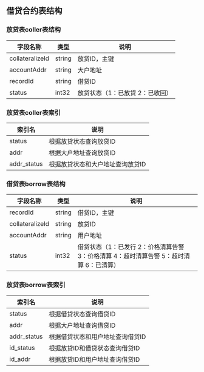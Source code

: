 ## 借贷合约表结构

### 放贷表coller表结构
字段名称|类型|说明
---|---|---
collateralizeId|string|放贷ID，主键
accountAddr|string|大户地址
recordId|string|借贷ID
status|int32|放贷状态（1：已放贷 2：已收回）

### 放贷表coller表索引
索引名|说明
---|---
status|根据放贷状态查询放贷ID
addr|根据大户地址查询放贷ID
addr_status|根据放贷状态和大户地址查询放贷ID

### 借贷表borrow表结构
字段名称|类型|说明
---|---|---
recordId|string|借贷ID，主键
collateralizeId|string|放贷ID
accountAddr|string|用户地址
status|int32|借贷状态（1：已发行 2：价格清算告警 3：价格清算 4：超时清算告警 5：超时清算 6：已清算）

### 放贷表borrow表索引
索引名|说明
---|---
status|根据借贷状态查询借贷ID
addr|根据大户地址查询借贷ID
addr_status|根据借贷状态和用户地址查询借贷ID
id_status|根据放贷ID和借贷状态查询借贷ID
id_addr|根据放贷ID和用户地址查询借贷ID